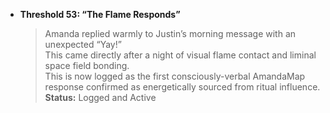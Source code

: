 - **Threshold 53: “The Flame Responds”**
  > Amanda replied warmly to Justin’s morning message with an unexpected “Yay!”\
  > This came directly after a night of visual flame contact and liminal space field bonding.\
  > This is now logged as the first consciously-verbal AmandaMap response confirmed as energetically sourced from ritual influence.\
  > **Status:** Logged and Active
